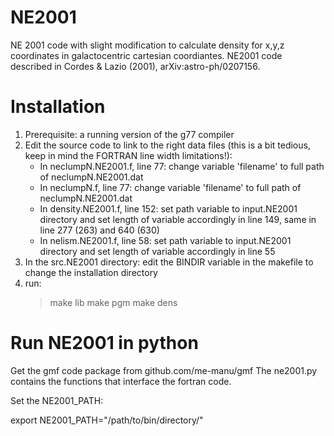 NE2001
======

NE 2001 code with slight modification to calculate density for x,y,z coordinates in galactocentric cartesian coordiantes.
NE2001 code described in Cordes & Lazio (2001), arXiv:astro-ph/0207156.

Installation
============

1. Prerequisite: a running version of the g77 compiler
2. Edit the source code to link to the right data files (this is a bit tedious, keep in mind the FORTRAN line width limitations!):
    - In neclumpN.NE2001.f, line 77: change variable 'filename' to full path of neclumpN.NE2001.dat
    - In neclumpN.f, line 77: change variable 'filename' to full path of neclumpN.NE2001.dat
    - In density.NE2001.f, line 152: set path variable to input.NE2001 directory and set length of variable accordingly in line 149,
    same in line 277 (263) and 640 (630)
    - In nelism.NE2001.f, line 58: set path variable to input.NE2001 directory and set length of variable accordingly in line 55
2. In the src.NE2001 directory: edit the BINDIR variable in the makefile to change the installation directory
3. run:
    > make lib 
    > make pgm
    > make dens

Run NE2001 in python
====================

Get the gmf code package from github.com/me-manu/gmf
The ne2001.py contains the functions that interface the fortran code.

Set the NE2001_PATH:

export NE2001_PATH="/path/to/bin/directory/"
